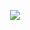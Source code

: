 <p align="center">
  <img src="https://github.com/ThePeerReviews/iot-clock-node/blob/master/electric-imp-loop.gif" /></a>
</p>
